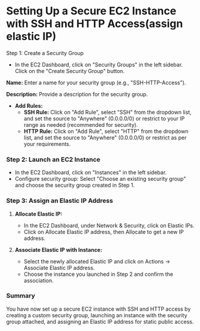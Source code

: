 
# Setting Up a Secure EC2 Instance with SSH and HTTP Access(assign elastic IP)

Step 1: Create a Security Group

- In the EC2 Dashboard, click on "Security Groups" in the left sidebar. Click on the "Create Security Group" button.

 **Name:** Enter a name for your security group (e.g., "SSH-HTTP-Access").
 
 **Description:** Provide a description for the security group.
- **Add Rules:**
    - **SSH Rule:** Click on "Add Rule", select "SSH" from the dropdown list, and set the source to "Anywhere" (0.0.0.0/0) or restrict to your IP range as needed (recommended for security).
    - **HTTP Rule:** Click on "Add Rule", select "HTTP" from the dropdown list, and set the source to "Anywhere" (0.0.0.0/0) or restrict as per your requirements.



### Step 2: Launch an EC2 Instance

- In the EC2 Dashboard, click on "Instances" in the left sidebar.
- Configure security group: Select "Choose an existing security group" and choose the security group created in Step 1.



### Step 3: Assign an Elastic IP Address

1. **Allocate Elastic IP:**
    - In the EC2 Dashboard, under Network & Security, click on Elastic IPs.
    - Click on Allocate Elastic IP address, then Allocate to get a new IP address.


1. **Associate Elastic IP with Instance:**
    - Select the newly allocated Elastic IP and click on Actions -> Associate Elastic IP address.
    - Choose the instance you launched in Step 2 and confirm the association.



### Summary

You have now set up a secure EC2 instance with SSH and HTTP access by creating a custom security group, launching an instance with the security group attached, and assigning an Elastic IP address for static public access.